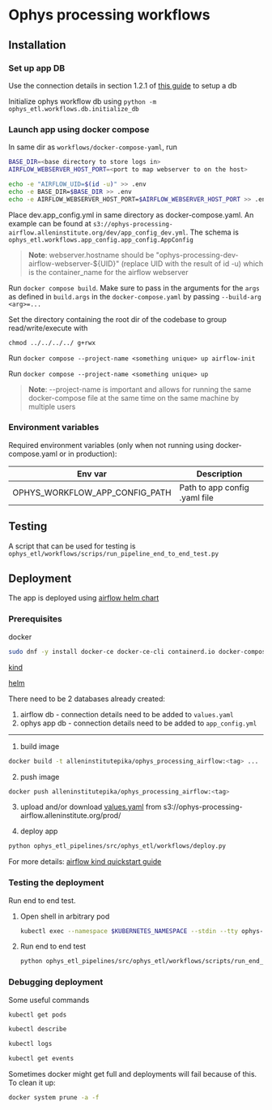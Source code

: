 # Ophys processing workflows

## Installation

### Set up app DB

Use the connection details in section 1.2.1 of [this guide](http://confluence.corp.alleninstitute.org/pages/viewpage.action?pageId=60855687) to setup a db

Initialize ophys workflow db using `python -m ophys_etl.workflows.db.initialize_db`

### Launch app using docker compose

In same dir as `workflows/docker-compose-yaml`, run
```bash
BASE_DIR=<base directory to store logs in>
AIRFLOW_WEBSERVER_HOST_PORT=<port to map webserver to on the host>

echo -e "AIRFLOW_UID=$(id -u)" >> .env
echo -e BASE_DIR=$BASE_DIR >> .env
echo -e AIRFLOW_WEBSERVER_HOST_PORT=$AIRFLOW_WEBSERVER_HOST_PORT >> .env
```

Place dev.app_config.yml in same directory as docker-compose.yaml. An example can be found at `s3://ophys-processing-airflow.alleninstitute.org/dev/app_config_dev.yml`. The schema is `ophys_etl.workflows.app_config.app_config.AppConfig`

> **Note**: webserver.hostname should be "ophys-processing-dev-airflow-webserver-${UID}" (replace UID with the result of id -u) which is the container_name for the airflow webserver

Run `docker compose build`. Make sure to pass in the arguments for the `args` as defined in `build.args` in the `docker-compose.yaml` by passing `--build-arg <arg>=...`

Set the directory containing the root dir of the codebase to group read/write/execute with 

```chmod ../../../../ g+rwx```

Run `docker compose --project-name <something unique> up airflow-init`

Run `docker compose --project-name <something unique> up`

> **Note**: --project-name is important and allows for running the same docker-compose file at the same time on the same machine by multiple users

### Environment variables
    
Required environment variables (only when not running using docker-compose.yaml or in production):

| Env var                           | Description                   |
|-----------------------------------|-------------------------------|
| OPHYS_WORKFLOW_APP_CONFIG_PATH    | Path to app config .yaml file |

## Testing

A script that can be used for testing is `ophys_etl/workflows/scrips/run_pipeline_end_to_end_test.py`

## Deployment

The app is deployed using [airflow helm chart](https://airflow.apache.org/docs/helm-chart/stable/index.html) 

### Prerequisites

docker
```bash
sudo dnf -y install docker-ce docker-ce-cli containerd.io docker-compose-plugin
```

[kind](https://kind.sigs.k8s.io/)

[helm](https://helm.sh/docs/intro/install/)

There need to be 2 databases already created:
1. airflow db - connection details need to be added to `values.yaml`
2. ophys app db - connection details need to be added to `app_config.yml`

***
1. build image 
```bash
docker build -t alleninstitutepika/ophys_processing_airflow:<tag> ...
```
2. push image
```bash
docker push alleninstitutepika/ophys_processing_airflow:<tag>
```

3. upload and/or download [values.yaml](https://helm.sh/docs/chart_template_guide/values_files/) from s3://ophys-processing-airflow.alleninstitute.org/prod/

4. deploy app
```bash
python ophys_etl_pipelines/src/ophys_etl/workflows/deploy.py
```
For more details: [airflow kind quickstart guide](https://airflow.apache.org/docs/helm-chart/stable/quick-start.html)

### Testing the deployment

Run end to end test.

1. Open shell in arbitrary pod
    ```bash
    kubectl exec --namespace $KUBERNETES_NAMESPACE --stdin --tty ophys-processing-scheduler-0 -- /bin/bash
    ```
2. Run end to end test
    ```bash
   python ophys_etl_pipelines/src/ophys_etl/workflows/scripts/run_end_to_end_test.py
   ```

### Debugging deployment

Some useful commands
```bash
kubectl get pods
```
```bash
kubectl describe
```
```bash
kubectl logs
```
```bash
kubectl get events
```

Sometimes docker might get full and deployments will fail because of this. To clean it up:
```bash
docker system prune -a -f
```